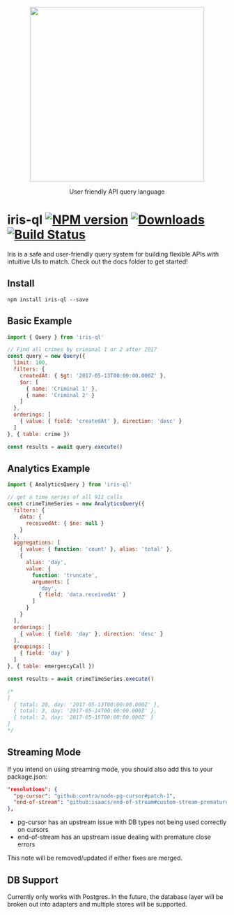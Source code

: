 <p align='center'>
  <img src='https://user-images.githubusercontent.com/425716/61729355-00d7c480-ad45-11e9-90ee-6f2947e00515.png' width='400'/>
  <p align='center'>User friendly API query language</p>
</p>

# iris-ql [![NPM version][npm-image]][npm-url] [![Downloads][downloads-image]][npm-url] [![Build Status][travis-image]][travis-url]

Iris is a safe and user-friendly query system for building flexible APIs with intuitive UIs to match. Check out the docs folder to get started!

## Install

```
npm install iris-ql --save
```

## Basic Example

```js
import { Query } from 'iris-ql'

// Find all crimes by criminal 1 or 2 after 2017
const query = new Query({
  limit: 100,
  filters: {
    createdAt: { $gt: '2017-05-13T00:00:00.000Z' },
    $or: [
      { name: 'Criminal 1' },
      { name: 'Criminal 2' }
    ]
  },
  orderings: [
    { value: { field: 'createdAt' }, direction: 'desc' }
  ]
}, { table: crime })

const results = await query.execute()
```

## Analytics Example

```js
import { AnalyticsQuery } from 'iris-ql'

// get a time series of all 911 calls
const crimeTimeSeries = new AnalyticsQuery({
  filters: {
    data: {
      receivedAt: { $ne: null }
    }
  },
  aggregations: [
    { value: { function: 'count' }, alias: 'total' },
    {
      alias: 'day',
      value: {
        function: 'truncate',
        arguments: [
          'day',
          { field: 'data.receivedAt' }
        ]
      }
    }
  ],
  orderings: [
    { value: { field: 'day' }, direction: 'desc' }
  ],
  groupings: [
    { field: 'day' }
  ]
}, { table: emergencyCall })

const results = await crimeTimeSeries.execute()

/*
[
  { total: 20, day: '2017-05-13T00:00:00.000Z' },
  { total: 3, day: '2017-05-14T00:00:00.000Z' },
  { total: 2, day: '2017-05-15T00:00:00.000Z' }
]
*/
```

## Streaming Mode

If you intend on using streaming mode, you should also add this to your package.json:

```json
"resolutions": {
  "pg-cursor": "github:contra/node-pg-cursor#patch-1",
  "end-of-stream": "github:isaacs/end-of-stream#custom-stream-premature-close-fix"
},
```

- pg-cursor has an upstream issue with DB types not being used correctly on cursors
- end-of-stream has an upstream issue dealing with premature close errors

This note will be removed/updated if either fixes are merged.

## DB Support

Currently only works with Postgres. In the future, the database layer will be broken out into adapters and multiple stores will be supported.

[downloads-image]: http://img.shields.io/npm/dm/iris-ql.svg
[npm-url]: https://npmjs.org/package/iris-ql
[npm-image]: http://img.shields.io/npm/v/iris-ql.svg

[travis-url]: https://travis-ci.org/staeco/iris-ql
[travis-image]: https://travis-ci.org/staeco/iris-ql.png?branch=master
